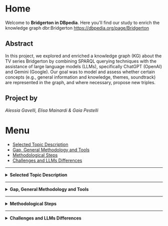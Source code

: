 # Home
Welcome to **Bridgerton in DBpedia**. Here you'll find our study to enrich the knowledge graph dbr:Bridgerton https://dbpedia.org/page/Bridgerton

## Abstract

In this project, we explored and enriched a knowledge graph (KG) about the TV series Bridgerton by combining SPARQL querying techniques with the assistance of large language models (LLMs), specifically ChatGPT (OpenAI) and Gemini (Google). Our goal was to model and assess whether certain concepts (e.g., general information and knowledge, themes, soundtrack) are represented in the graph, and where necessary, propose new triples.

## Project by

*Alessia Gavelli, Elisa Mainardi & Gaia Pestelli*

# Menu

- [Selected Topic Description](#selected-topic-description)
- [Gap, General Methodology and Tools](#gap-general-methodology-and-tools)
- [Methodological Steps](#methodological-steps)
- [Challenges and LLMs Differences](#challenges-and-llms-differences)




</details>

---

<details id="selected-topic-description">
<summary><strong>Selected Topic Description</strong></summary>

(Descrizione del topic selezionato)

</details>

---

<details id="gap-general-methodology-and-tools">
<summary><strong>Gap, General Methodology and Tools</strong></summary>

(Metodologia, strumenti usati, problemi trovati)

</details>

---

<details id="methodological-steps">
<summary><strong>Methodological Steps</strong></summary>

(Spiega i passaggi metodologici)

</details>

---

<details id="challenges-and-llms-differences">
<summary><strong>Challenges and LLMs Differences</strong></summary>

(Differenze tra modelli, sfide trovate, riflessioni)

</details>
<!-- Forzo il rebuild di GitHub Pages -->







